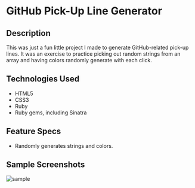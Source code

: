 <h1> GitHub Pick-Up Line Generator </h1>

<h2> Description </h2>
<p>This was just a fun little project I made to generate GitHub-related pick-up lines. It was an exercise to practice picking out random strings from an array and having colors randomly generate with each click.</p>

<h2> Technologies Used </h2>
<ul>
<li> HTML5 </li>
<li> CSS3 </li>
<li> Ruby </li>
<li> Ruby gems, including Sinatra </li>
</ul>

<h2> Feature Specs </h2>
<ul>
<li> Randomly generates strings and colors. </li>
</ul>

<h2> Sample Screenshots </h2>
<img src = "http://i.imgur.com/lGX2eR5.png" alt = "sample">

